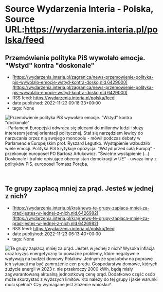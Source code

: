 # Source Wydarzenia Interia - Polska, Source URL:https://wydarzenia.interia.pl/polska/feed

## Przemówienie polityka PiS wywołało emocje. "Wstyd" kontra "doskonale"
 - [https://wydarzenia.interia.pl/zagranica/news-przemowienie-polityka-pis-wywolalo-emocje-wstyd-kontra-dosko,nId,6429000](https://wydarzenia.interia.pl/zagranica/news-przemowienie-polityka-pis-wywolalo-emocje-wstyd-kontra-dosko,nId,6429000)
 - RSS feed: https://wydarzenia.interia.pl/polska/feed
 - date published: 2022-11-23 09:18:33+00:00
 - tags: None

<p><a href="https://wydarzenia.interia.pl/zagranica/news-przemowienie-polityka-pis-wywolalo-emocje-wstyd-kontra-dosko,nId,6429000"><img align="left" alt="Przemówienie polityka PiS wywołało emocje. &quot;Wstyd&quot; kontra &quot;doskonale&quot;" src="https://i.iplsc.com/przemowienie-polityka-pis-wywolalo-emocje-wstyd-kontra-dosko/000DFB1E757K7C6T-C321.jpg" /></a>- Parlament Europejski odwraca się plecami do milionów ludzi i służy interesom jednej orientacji politycznej. Stał się narzędziem lewicy do narzucania przez nią swojego monopolu - mówił podczas debaty w Parlamencie Europejskim prof. Ryszard Legutko. Wystąpienie wzbudziło wiele emocji. Polityka PiS krytykuje opozycja. &quot;Wstyd przed całą Europą&quot; - przekonuje europoseł PO Bartosz Arłukowicz. &quot;Świetne wystąpienie (...) Doskonale i trafnie opisujące obecny stan demokracji w UE&quot; - uważa inny z polityków PiS, europoseł Tomasz Poręba. </p><br clear="all" />

## Te grupy zapłacą mniej za prąd. Jesteś w jednej z nich?
 - [https://wydarzenia.interia.pl/kraj/news-te-grupy-zaplaca-mniej-za-prad-jestes-w-jednej-z-nich,nId,6426982](https://wydarzenia.interia.pl/kraj/news-te-grupy-zaplaca-mniej-za-prad-jestes-w-jednej-z-nich,nId,6426982)
 - RSS feed: https://wydarzenia.interia.pl/polska/feed
 - date published: 2022-11-23 06:13:40+00:00
 - tags: None

<p><a href="https://wydarzenia.interia.pl/kraj/news-te-grupy-zaplaca-mniej-za-prad-jestes-w-jednej-z-nich,nId,6426982"><img align="left" alt="Te grupy zapłacą mniej za prąd. Jesteś w jednej z nich?" src="https://i.iplsc.com/te-grupy-zaplaca-mniej-za-prad-jestes-w-jednej-z-nich/000GDQMYTH1M3KK5-C321.jpg" /></a>Wysoka inflacja oraz kryzys energetyczny to poważne problemy, które negatywnie wpływają na budżet domowy Polaków. Jednym ze sposobów na poprawę ich sytuacji ma być zamrożenie cen prądu. Gospodarstwa domowe, których zużycie energii w 2023 r. nie przekroczy 2000 kWh, będą miały zagwarantowaną aktualną jednostkową cenę prąd. Dodatkowo część osób może skorzystać z wyższych limitów. Kto należy do tej grupy i jakie warunki musi spełnić? Czy wymagane jest złożenie wniosku?</p><br clear="all" />
